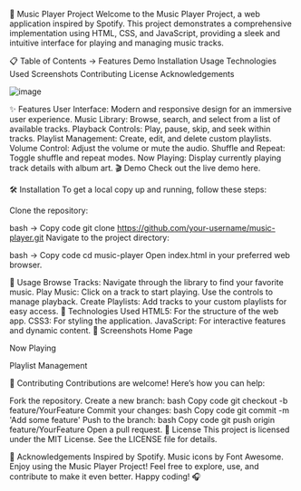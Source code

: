 🎵 Music Player Project
Welcome to the Music Player Project, a web application inspired by Spotify. This project demonstrates a comprehensive implementation using HTML, CSS, and JavaScript, providing a sleek and intuitive interface for playing and managing music tracks.

📋 Table of Contents ->
Features
Demo
Installation
Usage
Technologies Used
Screenshots
Contributing
License
Acknowledgements

![image](https://github.com/pranavsoni27/spotify-clone/assets/130215829/ed776431-9f63-4eb5-914a-4179a117a829)


✨ Features
User Interface: Modern and responsive design for an immersive user experience.
Music Library: Browse, search, and select from a list of available tracks.
Playback Controls: Play, pause, skip, and seek within tracks.
Playlist Management: Create, edit, and delete custom playlists.
Volume Control: Adjust the volume or mute the audio.
Shuffle and Repeat: Toggle shuffle and repeat modes.
Now Playing: Display currently playing track details with album art.
🎬 Demo
Check out the live demo here.

🛠️ Installation
To get a local copy up and running, follow these steps:

Clone the repository:

bash ->
Copy code
git clone https://github.com/your-username/music-player.git
Navigate to the project directory:

bash ->
Copy code
cd music-player
Open index.html in your preferred web browser.

🚀 Usage
Browse Tracks: Navigate through the library to find your favorite music.
Play Music: Click on a track to start playing. Use the controls to manage playback.
Create Playlists: Add tracks to your custom playlists for easy access.
🧰 Technologies Used
HTML5: For the structure of the web app.
CSS3: For styling the application.
JavaScript: For interactive features and dynamic content.
📸 Screenshots
Home Page

Now Playing

Playlist Management

🤝 Contributing
Contributions are welcome! Here’s how you can help:

Fork the repository.
Create a new branch:
bash
Copy code
git checkout -b feature/YourFeature
Commit your changes:
bash
Copy code
git commit -m 'Add some feature'
Push to the branch:
bash
Copy code
git push origin feature/YourFeature
Open a pull request.
📄 License
This project is licensed under the MIT License. See the LICENSE file for details.

🙏 Acknowledgements
Inspired by Spotify.
Music icons by Font Awesome.
Enjoy using the Music Player Project! Feel free to explore, use, and contribute to make it even better. Happy coding! 🎧
